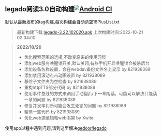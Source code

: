 ## legado阅读3.0自动构建[![Android CI](https://github.com/10bits/gedoor-Build/workflows/Android%20CI/badge.svg)](https://github.com/10bits/gedoor-Build/actions)

默认从最新发布的tag构建,每次构建会自动清空18PlusList.txt

> 最新构建下载:[legado-3.22.102020.apk](https://github.com/10bits/gedoor-Build/releases/download/legado-3.22.102020/legado-3.22.102020.apk) 上次构建时间:2022-10-21 02:34:00
<!--start-->
> **2022/10/20**
> 
> * 优化搜索范围的选择,不改变原来的使用习惯
> * 添加web服务唤醒锁开关,默认关闭,有些手机开启唤醒锁会被杀后台
> * 添加设备名称设置，会在webdav备份文件名上显示 by 821938089
> * 添加禁用滚动点击动画设置 by 821938089
> * 移除子文件夹为空检查 by 821938089
> * 重构httpTTS部分代码 by 821938089
> * 使用事件总线的方式来调用手动翻页/下一章朗读，可能可以解决只能读一章的问题 by 821938089
> * 修复并发率判断可能会发生死锁的问题 by 821938089
> * 精简一些代码 by 821938089
> * 优化web源编辑和web书架 by Xwite
<!--end-->
  
使用app过程中遇到问题,请到这里解决[gedoor/legado](https://github.com/gedoor/legado/issues)

